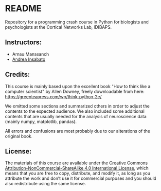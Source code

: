 # README #

Repository for a programming crash course in Python for biologists and psychologists at the Cortical Networks Lab, IDIBAPS.

## Instructors:

* Arnau Manasanch
* [Andrea Insabato](https://andreainsabato.eu)

## Credits:

This course is mainly based upon the excellent book "How to think like a computer scientist" by Allen Downey, freely downloadable from here: https://greenteapress.com/wp/think-python-2e/

We omitted some sections and summarized others in order to adjust the contents to the expected audience. We also included some additional contents that are usually needed for the analysis of neuroscience data (mainly numpy, matplotlib, pandas).

All errors and confusions are most probably due to our alterations of the original book.

## License:

The materials of this course are available under the [Creative Commons Attribution-NonCommercial-ShareAlike 4.0 International License](http://creativecommons.org/licenses/by-nc-sa/4.0/), which means that you are free to copy, distribute, and modify it, as long as you attribute the work and don’t use it for commercial purposes and you should also redistribute using the same license.


